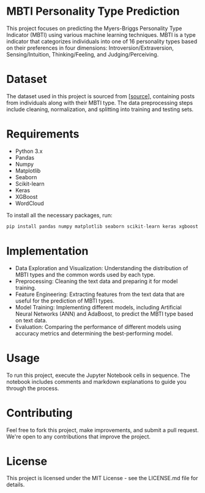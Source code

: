 # MBTI Personality Type Prediction
This project focuses on predicting the Myers-Briggs Personality Type Indicator (MBTI) using various machine learning techniques. MBTI is a type indicator that categorizes individuals into one of 16 personality types based on their preferences in four dimensions: Introversion/Extraversion, Sensing/Intuition, Thinking/Feeling, and Judging/Perceiving.

# Dataset
The dataset used in this project is sourced from [[source](https://www.kaggle.com/datasets/datasnaek/mbti-type)], containing posts from individuals along with their MBTI type. The data preprocessing steps include cleaning, normalization, and splitting into training and testing sets.

# Requirements
- Python 3.x
- Pandas
- Numpy
- Matplotlib
- Seaborn
- Scikit-learn
- Keras
- XGBoost
- WordCloud
  
To install all the necessary packages, run:
```python
pip install pandas numpy matplotlib seaborn scikit-learn keras xgboost wordcloud
```

# Implementation
- Data Exploration and Visualization: Understanding the distribution of MBTI types and the common words used by each type.
- Preprocessing: Cleaning the text data and preparing it for model training.
- Feature Engineering: Extracting features from the text data that are useful for the prediction of MBTI types.
- Model Training: Implementing different models, including Artificial Neural Networks (ANN) and AdaBoost, to predict the MBTI type based on text data.
- Evaluation: Comparing the performance of different models using accuracy metrics and determining the best-performing model.
  
# Usage
To run this project, execute the Jupyter Notebook cells in sequence. The notebook includes comments and markdown explanations to guide you through the process.

# Contributing
Feel free to fork this project, make improvements, and submit a pull request. We're open to any contributions that improve the project.

# License
This project is licensed under the MIT License - see the LICENSE.md file for details.
